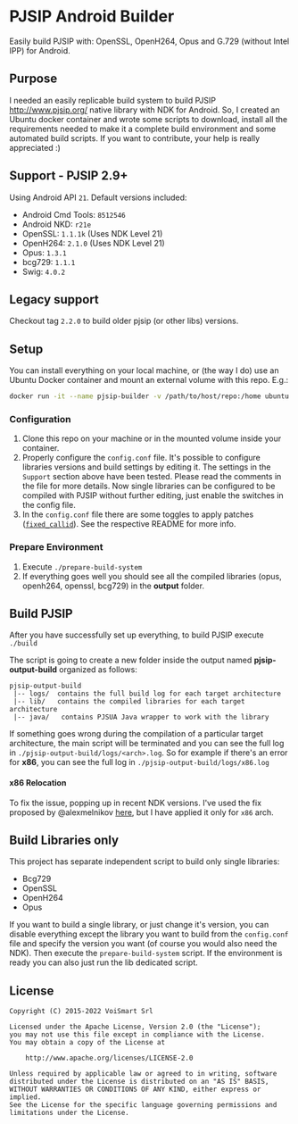 # PJSIP Android Builder

Easily build PJSIP with: OpenSSL, OpenH264, Opus and G.729 (without Intel IPP) for Android.

## Purpose

I needed an easily replicable build system to build PJSIP <http://www.pjsip.org/> native library with NDK for Android. So, I created an Ubuntu docker container and wrote some scripts to download, install all the requirements needed to make it a complete build environment and some automated build scripts.
If you want to contribute, your help is really appreciated :)

## Support - PJSIP 2.9+

Using Android API `21`.
Default versions included:

- Android Cmd Tools: `8512546`
- Android NKD: `r21e`
- OpenSSL: `1.1.1k` (Uses NDK Level 21)
- OpenH264: `2.1.0` (Uses NDK Level 21)
- Opus: `1.3.1`
- bcg729: `1.1.1`
- Swig: `4.0.2`

## Legacy support

Checkout tag `2.2.0` to build older pjsip (or other libs) versions.

## Setup

You can install everything on your local machine, or (the way I do) use an Ubuntu Docker container and mount an external volume with this repo. E.g.:

```bash
docker run -it --name pjsip-builder -v /path/to/host/repo:/home ubuntu bash
```

### Configuration

1. Clone this repo on your machine or in the mounted volume inside your container.
2. Properly configure the `config.conf` file. It's possible to configure libraries versions and build settings by editing it. The settings in the `Support` section above have been tested. Please read the comments in the file for more details. Now single libraries can be configured to be compiled with PJSIP without further editing, just enable the switches in the config file.
3. In the `config.conf` file there are some toggles to apply patches ([`fixed_callid`](patches/fixed_callid)). See the respective README for more info.

### Prepare Environment

1. Execute `./prepare-build-system`
2. If everything goes well you should see all the compiled libraries (opus, openh264, openssl, bcg729) in the <b>output</b> folder.

## Build PJSIP

After you have successfully set up everything, to build PJSIP execute `./build`

The script is going to create a new folder inside the output named <b>pjsip-output-build</b> organized as follows:

```none
pjsip-output-build
 |-- logs/  contains the full build log for each target architecture
 |-- lib/   contains the compiled libraries for each target architecture
 |-- java/   contains PJSUA Java wrapper to work with the library
```

If something goes wrong during the compilation of a particular target architecture, the main script will be terminated and you can see the full log in `./pjsip-output-build/logs/<arch>.log`. So for example if there's an error for <b>x86</b>, you can see the full log in `./pjsip-output-build/logs/x86.log`

#### x86 Relocation

To fix the issue, popping up in recent NDK versions. I've used the fix proposed by @alexmelnikov [here](https://github.com/VoiSmart/pjsip-android-builder/pull/28/commits/b4b1868b741f7eae037ea8b7ab274c8f1ac2c3e8), but I have applied it only for `x86` arch.

## Build Libraries only

This project has separate independent script to build only single libraries:

- Bcg729
- OpenSSL
- OpenH264
- Opus

If you want to build a single library, or just change it's version, you can disable everything except the library you want to build from the `config.conf` file and specify the version you want (of course you would also need the NDK). Then execute the `prepare-build-system` script. If the environment is ready you can also just run the lib dedicated script.

## License

```text
Copyright (C) 2015-2022 VoiSmart Srl

Licensed under the Apache License, Version 2.0 (the "License");
you may not use this file except in compliance with the License.
You may obtain a copy of the License at

    http://www.apache.org/licenses/LICENSE-2.0

Unless required by applicable law or agreed to in writing, software
distributed under the License is distributed on an "AS IS" BASIS,
WITHOUT WARRANTIES OR CONDITIONS OF ANY KIND, either express or implied.
See the License for the specific language governing permissions and
limitations under the License.
```
